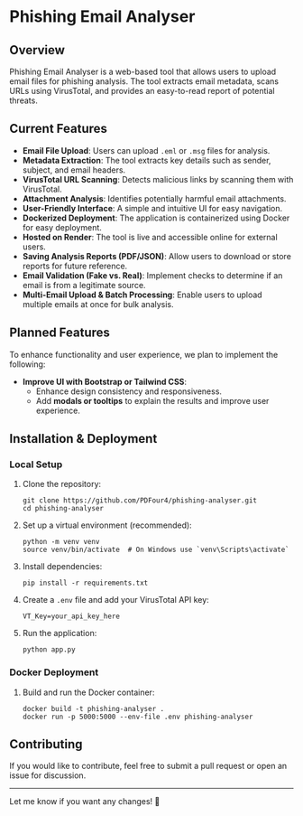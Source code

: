 # Phishing Email Analyser

## Overview
Phishing Email Analyser is a web-based tool that allows users to upload email files for phishing analysis. The tool extracts email metadata, scans URLs using VirusTotal, and provides an easy-to-read report of potential threats.

## Current Features
- **Email File Upload**: Users can upload `.eml` or `.msg` files for analysis.
- **Metadata Extraction**: The tool extracts key details such as sender, subject, and email headers.
- **VirusTotal URL Scanning**: Detects malicious links by scanning them with VirusTotal.
- **Attachment Analysis**: Identifies potentially harmful email attachments.
- **User-Friendly Interface**: A simple and intuitive UI for easy navigation.
- **Dockerized Deployment**: The application is containerized using Docker for easy deployment.
- **Hosted on Render**: The tool is live and accessible online for external users.
- **Saving Analysis Reports (PDF/JSON)**: Allow users to download or store reports for future reference.
- **Email Validation (Fake vs. Real)**: Implement checks to determine if an email is from a legitimate source.
- **Multi-Email Upload & Batch Processing**: Enable users to upload multiple emails at once for bulk analysis.

## Planned Features
To enhance functionality and user experience, we plan to implement the following:
- **Improve UI with Bootstrap or Tailwind CSS**:
  - Enhance design consistency and responsiveness.
  - Add **modals or tooltips** to explain the results and improve user experience.

## Installation & Deployment
### Local Setup
1. Clone the repository:
   ```
   git clone https://github.com/PDFour4/phishing-analyser.git
   cd phishing-analyser
   ```
2. Set up a virtual environment (recommended):
   ```
   python -m venv venv
   source venv/bin/activate  # On Windows use `venv\Scripts\activate`
   ```
3. Install dependencies:
   ```
   pip install -r requirements.txt
   ```
4. Create a `.env` file and add your VirusTotal API key:
   ```
   VT_Key=your_api_key_here
   ```
5. Run the application:
   ```
   python app.py
   ```

### Docker Deployment
1. Build and run the Docker container:
   ```
   docker build -t phishing-analyser .
   docker run -p 5000:5000 --env-file .env phishing-analyser
   ```

## Contributing
If you would like to contribute, feel free to submit a pull request or open an issue for discussion.

--- 

Let me know if you want any changes! 🚀

